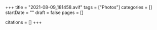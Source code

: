 +++
title = "2021-08-09_181458.avif"
tags = ["Photos"]
categories = []
startDate = ""
draft = false
pages = []

citations = []
+++
